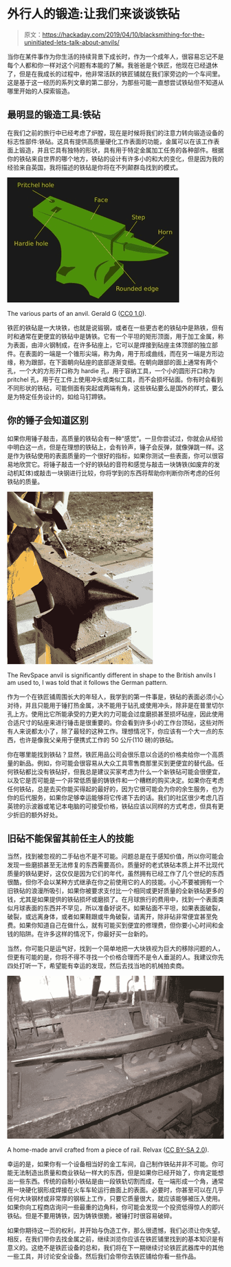 # 外行人的锻造:让我们来谈谈铁砧

> 原文：<https://hackaday.com/2019/04/10/blacksmithing-for-the-uninitiated-lets-talk-about-anvils/>

当你在某件事作为你生活的持续背景下成长时，作为一个成年人，很容易忘记不是每个人都和你一样对这个问题有本能的了解。我爸爸是个铁匠，他现在已经退休了，但是在我成长的过程中，他非常活跃的铁匠铺就在我们家旁边的一个车间里。这是基于这一经历的系列文章的第二部分，为那些可能一直想尝试铁砧但不知道从哪里开始的人探索锻造。

## 最明显的锻造工具:铁砧

在我们之前的旅行中已经考虑了炉膛，现在是时候将我们的注意力转向锻造设备的标志性部件:铁砧。这具有提供高质量硬化工作表面的功能，金属可以在该工作表面上锻造，并且它具有独特的形状，具有用于特定金属加工任务的各种部件。根据你的铁砧来自世界的哪个地方，铁砧的设计有许多小的和大的变化，但是因为我的经验来自英国，我将描述的铁砧是你将在不列颠群岛找到的模式。

[![The various parts of an anvil. Gerald G (CC0 1.0).](img/d1c7ccf689f7bcbdc8603acda3990a78.png)](https://hackaday.com/wp-content/uploads/2019/02/anvil_labelled_en.svg_.jpg)

The various parts of an anvil. Gerald G ([CC0 1.0](https://commons.wikimedia.org/wiki/File:Anvil,_labelled_en.svg)).

铁匠的铁砧是一大块铁，也就是说锻钢，或者在一些更古老的铁砧中是熟铁，但有时和通常在更便宜的铁砧中是铸铁。它有一个平坦的矩形顶面，用于加工金属，称为表面，由淬火钢制成，在许多砧座上，它可以是焊接到砧座主体顶部的独立部件。在表面的一端是一个锥形尖端，称为角，用于形成曲线，而在另一端是方形边缘，称为跟部，在下面朝向砧座的底部逐渐变细。在朝向跟部的面上通常有两个孔，一个大的方形开口称为 hardie 孔，用于容纳工具，一个小的圆形开口称为 pritchel 孔，用于在工件上使用冲头或类似工具，而不会损坏砧面。你有时会看到不同形状的铁砧，可能侧面有突起或两端有角，这些铁砧要么是国外的样式，要么是为特定任务设计的，如给马钉蹄铁。

## 你的锤子会知道区别

如果你用锤子敲击，高质量的铁砧会有一种“感觉”。一旦你尝试过，你就会从经验中明白这一点，但是在理想的铁砧上，会有铃声，锤子会反弹，就像弹跳一样。这是作为铁砧使用的表面质量的一个很好的指标，如果你测试一些表面，你可以很容易地欣赏它。将锤子敲击一个好的铁砧的音符和感觉与敲击一块铸铁(如废弃的发动机缸体)或敲击一块钢进行比较，你将学到的东西将帮助你判断你所考虑的任何铁砧的质量。

[![The RevSpace anvil is significantly different in shape to the British anvils I am used to, I was told that it follows the German pattern.](img/f201593091e57edbd9da12432ba0a5f7.png)](https://hackaday.com/wp-content/uploads/2019/02/revspace-anvil.jpg)

The RevSpace anvil is significantly different in shape to the British anvils I am used to, I was told that it follows the German pattern.

作为一个在铁匠铺周围长大的年轻人，我学到的第一件事是，铁砧的表面必须小心对待，并且只能用于锤打热金属，决不能用于钻孔或使用冲头，除非是在普里切尔孔上方。使用比它所能承受的力更大的力可能会过度磨损甚至损坏砧座，因此使用合适尺寸的砧座来进行锤击是很重要的。你会看到许多小的工作台顶砧，这些对所有人来说都太小了，除了最轻的这种工作。理想情况下，你应该有一个大一点的东西，也许是像我父亲用于便携式工作的 50 公斤(110 磅)的铁砧。

你在哪里能找到铁砧？显然，铁匠用品公司会很乐意以合适的价格卖给你一个高质量的新品。例如，你可能会很容易从大众工具零售商那里买到更便宜的替代品。任何铁砧都比没有铁砧好，但我总是建议买家考虑为什么一个新铁砧可能会很便宜，以及它是否可能是一个非常低质量的铸铁件和一个糟糕的购买决定。如果你在考虑任何铁砧，总是去买你能买得起的最好的，因为它很可能会为你的余生服务，也为你的后代服务，如果你足够幸运能够将它传递下去的话。我们的社区很少考虑几百英镑的示波器或笔记本电脑的可接受价格，铁砧应该以同样的方式考虑，但具有更少折旧的额外好处。

## 旧砧不能保留其前任主人的技能

当然，找到被忽视的二手砧也不是不可能。问题总是在于感知价值，所以你可能会发现一些磨损甚至无法修复的东西需要高价。质量好的老式铁砧本质上并不比现代质量的铁砧更好，这仅仅是因为它们的年代，虽然拥有已经工作了几个世纪的东西很酷，但你不会以某种方式继承在你之前使用它的人的技能。小心不要被拥有一个旧铁砧的浪漫所吸引，如果你被要求支付比一个相同或更好质量的全新铁砧更多的钱，尤其是如果提供的铁砧损坏或磨损了。在月球旅行的费用中，找到一个表面类似月球表面的东西并不罕见，所以准备好说不。如果砧面不平坦，如果表面破裂，破裂，或远离身体，或者如果鞋跟或牛角破裂，请离开，除非砧非常便宜甚至免费。如果你知道自己在做什么，就有可能买到便宜的修理费，但你要小心时间和金钱的陷阱。在许多这样的情况下，你最好买一台新的。

当然，你可能只是运气好，找到一个简单地把一大块铁视为巨大的移除问题的人，但更有可能的是，你将不得不寻找一个价格合理而不是令人垂涎的人。我建议你先四处打听一下，希望能有幸运的发现，然后去找当地的机械拍卖商。

[![A home-made anvil crafted from a piece of rail. Relvax (CC BY-SA 2.0).](img/8e48c71d3534a88d6199f50d9acf854e.png)](https://hackaday.com/wp-content/uploads/2019/02/railroad-anvil.jpg)

A home-made anvil crafted from a piece of rail. Relvax ([CC BY-SA 2.0](https://www.flickr.com/photos/reivax/9766953364/in/photostream/)).

幸运的是，如果你有一个设备相当好的金工车间，自己制作铁砧并非不可能。你可能无法制造出质量和商业铁砧一样大的东西，但是如果你已经开始了，你肯定能想出一些东西。传统的自制小铁砧是由一段铁轨切割而成，在一端形成一个角，通常用一块硬化钢形成焊接在火车车轮运行曲面上的表面。必要时，你甚至可以在几乎任何大块钢材或非常厚的钢板上工作，只要它质量很大，就应该能够被压入使用。如果你向工程商店询问一些最重的边角料，你可能会发现一个投资低得惊人的即兴铁砧。但是不要用铸铁，因为铸铁很脆，被锤打时很容易破碎。

如果你期待这一页的权利，并开始与伪造工作，那么很遗憾，我们必须让你失望。相反，在我们带你去找金属之前，继续浏览你应该在铁匠铺里找到的基本知识是有意义的。这绝不是铁匠设备的总和，我们将在下一期继续讨论铁匠武器库中的其他一些工具，并讨论安全设备。然后我们会带你去铁匠铺给你看一些作品。